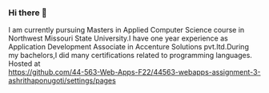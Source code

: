 ### Hi there 👋

<!--
**ashrithaponugoti/ashrithaponugoti** is a ✨ _special_ ✨ repository because its `README.md` (this file) appears on your GitHub profile.

Here are some ideas to get you started:

- 🔭 I’m currently working on ...
- 🌱 I’m currently learning ...
- 👯 I’m looking to collaborate on ...
- 🤔 I’m looking for help with ...
- 💬 Ask me about ...
- 📫 How to reach me: ...
- 😄 Pronouns: ...
- ⚡ Fun fact: ...
-->
I am currently pursuing Masters in Applied Computer Science course in Northwest Missouri State University.I have one year experience as Application Development Associate in Accenture Solutions pvt.ltd.During my bachelors,I did many certifications related to programming languages.
Hosted at
<br><https://github.com/44-563-Web-Apps-F22/44563-webapps-assignment-3-ashrithaponugoti/settings/pages>